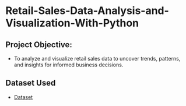 # Retail-Sales-Data-Analysis-and-Visualization-With-Python

## Project Objective:

- To analyze and visualize retail sales data to uncover trends, patterns, and insights for informed business decisions.

## Dataset Used
- <a href="https://github.com/eshita100/Retail-Sales-Data-Analysis-and-Visualization-With-Python/blob/main/dataset.csv">Dataset</a>

